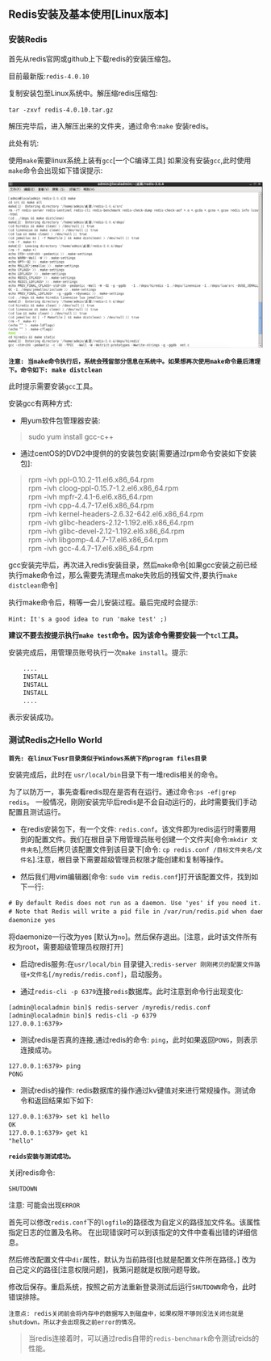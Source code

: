 ## Redis安装及基本使用[Linux版本]

### 安装Redis

首先从redis官网或github上下载redis的安装压缩包。

目前最新版:`redis-4.0.10`

复制安装包至Linux系统中。解压缩redis压缩包:

`tar -zxvf redis-4.0.10.tar.gz`

解压完毕后，进入解压出来的文件夹，通过命令:`make` 安装redis。

此处有坑:

使用`make`需要linux系统上装有`gcc`[一个C编译工具]
如果没有安装`gcc`,此时使用`make`命令会出现如下错误提示:

<img src="img/make-error.png"/>

**`注意: 当make命令执行后，系统会残留部分信息在系统中。如果想再次使用make命令最后清理下。命令如下: make distclean`**

此时提示需要安装`gcc`工具。

安装gcc有两种方式:

- 用yum软件包管理器安装:
> sudo yum install gcc-c++


- 通过centOS的DVD2中提供的的安装包安装[需要通过rpm命令安装如下安装包]:
>  rpm -ivh ppl-0.10.2-11.el6.x86_64.rpm                                
> rpm -ivh cloog-ppl-0.15.7-1.2.el6.x86_64.rpm                      
> rpm -ivh mpfr-2.4.1-6.el6.x86_64.rpm                                  
> rpm -ivh cpp-4.4.7-17.el6.x86_64.rpm                                  
> rpm -ivh kernel-headers-2.6.32-642.el6.x86_64.rpm              
> rpm -ivh glibc-headers-2.12-1.192.el6.x86_64.rpm                
> rpm -ivh glibc-devel-2.12-1.192.el6.x86_64.rpm                    
> rpm -ivh libgomp-4.4.7-17.el6.x86_64.rpm                           
> rpm -ivh gcc-4.4.7-17.el6.x86_64.rpm    


gcc安装完毕后，再次进入redis安装目录，然后`make`命令[如果gcc安装之前已经执行make命令过，那么需要先清理点make失败后的残留文件,要执行`make distclean`命令]

执行make命令后，稍等一会儿安装过程。最后完成时会提示:

`Hint: It's a good idea to run 'make test' ;)`

**建议不要去按提示执行`make test`命令。因为该命令需要安装一个`tcl`工具。**

安装完成后，用管理员账号执行一次`make install`。提示:

```
	....
	INSTALL
	INSTALL
	INSTALL
	....
```

表示安装成功。



### 测试Redis之Hello World

**`首先: 在linux下usr目录类似于Windows系统下的program files目录`**

安装完成后，此时在 `usr/local/bin`目录下有一堆redis相关的命令。

为了以防万一，事先查看redis现在是否有在运行。通过命令:`ps -ef|grep redis`。
一般情况，刚刚安装完毕后redis是不会自动运行的，此时需要我们手动配置且测试运行。

- 在redis安装包下，有一个文件: `redis.conf`。该文件即为redis运行时需要用到的配置文件。我们在根目录下用管理员账号创建一个文件夹[命令:`mkdir 文件夹名`],然后拷贝该配置文件到该目录下[命令: `cp redis.conf /目标文件夹名/文件名`].注意，根目录下需要超级管理员权限才能创建和复制等操作。

- 然后我们用vim编辑器[命令: `sudo vim redis.conf`]打开该配置文件，找到如下一行:

```xml
# By default Redis does not run as a daemon. Use 'yes' if you need it.
# Note that Redis will write a pid file in /var/run/redis.pid when daemonized.
daemonize yes
```
将daemonize一行改为yes [默认为`no`]。然后保存退出。[注意，此时该文件所有权为root，需要超级管理员权限打开]

- 启动redis服务:在`usr/local/bin` 目录键入:`redis-server 刚刚拷贝的配置文件路径+文件名[/myredis/redis.conf]`，启动服务。 

- 通过`redis-cli -p 6379`连接`redis`数据库。此时注意到命令行出现变化:

```
[admin@localadmin bin]$ redis-server /myredis/redis.conf 
[admin@localadmin bin]$ redis-cli -p 6379
127.0.0.1:6379> 
```

- 测试redis是否真的连接,通过redis的命令: `ping`，此时如果返回`PONG`，则表示连接成功。

```
127.0.0.1:6379> ping
PONG
```

- 测试redis的操作: redis数据库的操作通过kv键值对来进行常规操作。测试命令和返回结果如下如下:

```
127.0.0.1:6379> set k1 hello
OK
127.0.0.1:6379> get k1
"hello"
```

**`reids安装与测试成功。`**

关闭redis命令:

```
SHUTDOWN
```
注意: 可能会出现`ERROR`

首先可以修改`redis.conf`下的`logfile`的路径改为自定义的路径加文件名。该属性指定日志的位置及名称。
在出现错误时可以到该指定的文件中查看出错的详细信息。

然后修改配置文件中`dir`属性，默认为当前路径[也就是配置文件所在路径。] 改为自己定义的路径[注意权限问题]，我第问题就是权限问题导致。

修改后保存。重启系统，按照之前方法重新登录测试后运行`SHUTDOWN`命令，此时错误排除。

`注意点: redis关闭前会将内存中的数据写入到磁盘中，如果权限不够则没法关闭也就是shutdown。所以才会出现我之前error的情况。`

> 当redis连接着时，可以通过redis自带的`redis-benchmark`命令测试reids的性能。